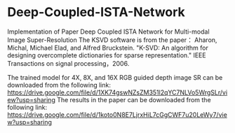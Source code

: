 # Deep-Coupled-ISTA-Network
Implementation of Paper Deep Coupled ISTA Network for Multi-modal Image Super-Resolution
The KSVD software is from the paper： Aharon, Michal, Michael Elad, and Alfred Bruckstein. "K-SVD: An algorithm for designing overcomplete dictionaries for sparse representation." IEEE Transactions on signal processing，2006.

The trained model for 4X, 8X, and 16X RGB guided depth image SR can be downloaded from the following link: https://drive.google.com/file/d/1XK74gswNZsZM351l2qYC7NLVo5WrgSLr/view?usp=sharing
The results in the paper can be downloaded from the following link:
https://drive.google.com/file/d/1koto0N8E7LjrxHiL7cGgCWF7u20LeWy7/view?usp=sharing
